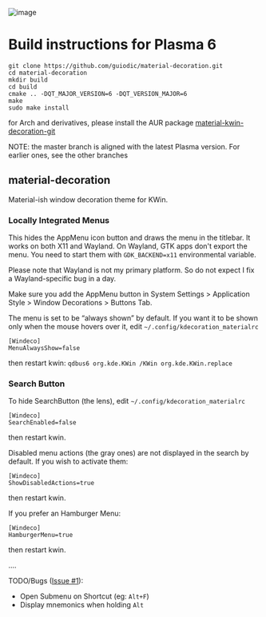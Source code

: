 ![image](data/preview.png)

# Build instructions for Plasma 6

```
git clone https://github.com/guiodic/material-decoration.git
cd material-decoration
mkdir build
cd build
cmake .. -DQT_MAJOR_VERSION=6 -DQT_VERSION_MAJOR=6
make
sudo make install
```
for Arch and derivatives, please install the AUR package 
[material-kwin-decoration-git](https://aur.archlinux.org/packages/material-kwin-decoration-git)

NOTE: the master branch is aligned with the latest Plasma version. For earlier
ones, see the other branches

## material-decoration

Material-ish window decoration theme for KWin.

### Locally Integrated Menus

This hides the AppMenu icon button and draws the menu in the titlebar. It works
on both X11 and Wayland. On Wayland, GTK apps don't export the menu. You need
to start them with `GDK_BACKEND=x11` environmental variable.

Please note that Wayland is not my primary platform. So do not expect I fix a
Wayland-specific bug in a day. 

Make sure you add the AppMenu button in System Settings > Application Style >
Window Decorations > Buttons Tab.

The menu is set to be “always shown” by default. If you want it to be shown
only when the mouse hovers over it, edit `~/.config/kdecoration_materialrc`

```
[Windeco]
MenuAlwaysShow=false
```
then restart kwin: `qdbus6 org.kde.KWin /KWin org.kde.KWin.replace`


### Search Button

To hide SearchButton (the lens), edit `~/.config/kdecoration_materialrc`

```
[Windeco]
SearchEnabled=false
```
then restart kwin.

Disabled menu actions (the gray ones) are not displayed in the search by
default. If you wish to activate them:

```
[Windeco]
ShowDisabledActions=true
```
then restart kwin.

If you prefer an Hamburger Menu:

```
[Windeco]
HamburgerMenu=true
```
then restart kwin.


....

TODO/Bugs ([Issue #1](https://github.com/Zren/material-decoration/issues/1)):

* Open Submenu on Shortcut (eg: `Alt+F`)
* Display mnemonics when holding `Alt`
